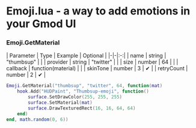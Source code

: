 # Emoji.lua - a way to add emotions in your Gmod UI

### Emoji.GetMaterial

| Parameter | Type | Example | Optional |
|-|-|:-:|
| name | string | "thumbsup" |  |
| provider | string | "twitter" |  |
| size | number | 64 |  |
| callback | function(material) |  |
| skinTone | number | 3 | ✔ |
| retryCount | number | 2 | ✔ |
```lua
Emoji.GetMaterial("thumbsup", "twitter", 64, function(mat)
    hook.Add("HUDPaint", "Thumbsup-emoji", function()
        surface.SetDrawColor(255, 255, 255)
        surface.SetMaterial(mat)
        surface.DrawTexturedRect(16, 16, 64, 64)
    end)
end, math.random(0, 6))
```
